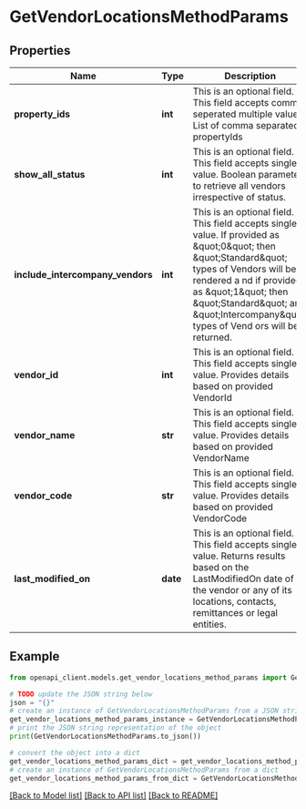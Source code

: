 # GetVendorLocationsMethodParams


## Properties

Name | Type | Description | Notes
------------ | ------------- | ------------- | -------------
**property_ids** | **int** | This is an optional field. This field accepts comma seperated multiple values. List of comma separated propertyIds | [optional] 
**show_all_status** | **int** | This is an optional field. This field accepts single value. Boolean parameter to retrieve all vendors irrespective of status. | [optional] 
**include_intercompany_vendors** | **int** | This is an optional field. This field accepts single value. If provided as \&quot;0\&quot; then \&quot;Standard\&quot; types of Vendors will be rendered a nd if provided as \&quot;1\&quot; then \&quot;Standard\&quot; and \&quot;Intercompany\&quot; types of Vend ors will be returned. | [optional] 
**vendor_id** | **int** | This is an optional field. This field accepts single value. Provides details based on provided VendorId | [optional] 
**vendor_name** | **str** | This is an optional field. This field accepts single value. Provides details based on provided VendorName | [optional] 
**vendor_code** | **str** | This is an optional field. This field accepts single value. Provides details based on provided VendorCode | [optional] 
**last_modified_on** | **date** |   This is an optional field. This field accepts single value. Returns results based on the LastModifiedOn date of the vendor or any of its locations, contacts, remittances or legal entities. | [optional] 

## Example

```python
from openapi_client.models.get_vendor_locations_method_params import GetVendorLocationsMethodParams

# TODO update the JSON string below
json = "{}"
# create an instance of GetVendorLocationsMethodParams from a JSON string
get_vendor_locations_method_params_instance = GetVendorLocationsMethodParams.from_json(json)
# print the JSON string representation of the object
print(GetVendorLocationsMethodParams.to_json())

# convert the object into a dict
get_vendor_locations_method_params_dict = get_vendor_locations_method_params_instance.to_dict()
# create an instance of GetVendorLocationsMethodParams from a dict
get_vendor_locations_method_params_from_dict = GetVendorLocationsMethodParams.from_dict(get_vendor_locations_method_params_dict)
```
[[Back to Model list]](../README.md#documentation-for-models) [[Back to API list]](../README.md#documentation-for-api-endpoints) [[Back to README]](../README.md)


